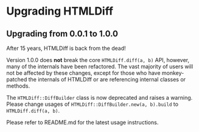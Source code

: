 # Upgrading HTMLDiff

## Upgrading from 0.0.1 to 1.0.0

After 15 years, HTMLDiff is back from the dead!

Version 1.0.0 does **not** break the core `HTMLDiff.diff(a, b)` API,
however, many of the internals have been refactored.
The vast majority of users will not be affected by these changes,
except for those who have monkey-patched the internals of HTMLDiff
or are referencing internal classes or methods.

The `HTMLDiff::DiffBuilder` class is now deprecated and raises a warning.
Please change usages of `HTMLDiff::DiffBuilder.new(a, b).build` to `HTMLDiff.diff(a, b)`.

Please refer to README.md for the latest usage instructions.
